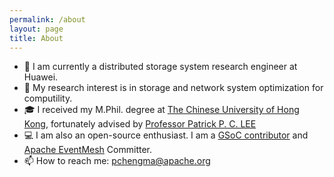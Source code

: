 ```yaml
---
permalink: /about
layout: page
title: About
---
```


- 🔭 I am currently a distributed storage system research engineer at Huawei.
- 🌱 My research interest is in storage and network system optimization for computility.
- 🎓 I received my M.Phil. degree at [The Chinese University of Hong Kong](https://www.cuhk.edu.hk/english/index.html), fortunately advised by [Professor Patrick P. C. LEE](http://www.cse.cuhk.edu.hk/~pclee/www/index.html)
- 💻 I am also an open-source enthusiast. I am a [GSoC contributor](https://summerofcode.withgoogle.com/programs/2022/projects/YxBHSLin) and [Apache EventMesh](https://github.com/apache/incubator-eventmesh) Committer.
- 📫 How to reach me: pchengma@apache.org
